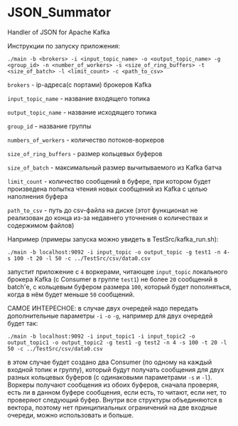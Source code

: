 # JSON_Summator
Handler of JSON for Apache Kafka

Инструкции по запуску приложения:
```
./main -b <brokers> -i <input_topic_name> -o <output_topic_name> -g <group_id> -n <number_of_workers> -s <size_of_ring_buffers> -t <size_of_batch> -l <limit_count> -c <path_to_csv>
```  
  `brokers` - ip-адреса(с портами) брокеров Kafka
  
  `input_topic_name` - название входящего топика
  
  `output_topic_name` - название исходящего топика
  
  `group_id` - название группы
  
  `numbers_of_workers` - количество потоков-воркеров
  
  `size_of_ring_buffers` - размер кольцевых буферов
  
  `size_of_batch` - максимальный размер вычитываемого из Kafka батча
  
  `limit_count` - количество сообщений в буфере, при котором будет произведена попытка чтения новых сообщений из Kafka с целью наполнения буфера
  
  `path_to_csv` - путь до csv-файла на диске (этот функционал не реализован до конца из-за недавнего уточнения о количествах и содержимом файлов)
  
Например (примеры запуска можно увидеть в TestSrc/kafka_run.sh):
  ```
  ./main -b localhost:9092 -i input_topic -o output_topic -g test1 -n 4-s 100 -t 20 -l 50 -c ../TestSrc/csv/data0.csv
  ```
  запустит приложение с `4` воркерами, читающее `input_topic` локального брокера Kafka (с Consumer в группе `test1`) не более `20` сообщений в batch'е, с кольцевым буфером размера `100`, который будет пополняться, когда в нём будет меньше `50` сообщений.
  
САМОЕ ИНТЕРЕСНОЕ: в случае двух очередей надо передать дополнительные параметры `-i` `-o` `-g`, например для двух очередей будет так:
  ```
  ./main -b localhost:9092 -i input_topic1 -i input_topic2 -o output_topic1 -o output_topic2 -g test1 -g test2 -n 4 -s 100 -t 20 -l 50 -c ../TestSrc/csv/data0.csv
  ```
  в этом случае будет создано два Consumer (по одному на каждый входной топик и группу), который будут получать сообщения для двух разных кольцевых буферов (с одинаковыми параметрами `-s` и `-l`). Воркеры получают сообщения из обоих буферов, сначала проверяя, есть ли в данном буфере сообщения, если есть, то читают, если нет, то проверяют следующий буфер. Внутри все структуры объединяются в вектора, поэтому нет принципиальных ограничений на две входные очереди, можно использовать и больше.  

